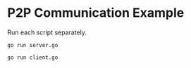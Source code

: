 # P2P Communication Example

Run each script separately.

```
go run server.go
```

```
go run client.go
```
